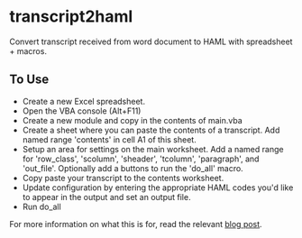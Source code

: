 # transcript2haml
Convert transcript received from word document to HAML with spreadsheet + macros.

## To Use

* Create a new Excel spreadsheet.
* Open the VBA console (Alt+F11)
* Create a new module and copy in the contents of main.vba
* Create a sheet where you can paste the contents of a transcript.  Add named range 'contents' in cell A1 of this sheet.
* Setup an area for settings on the main worksheet.  Add a named range for 'row_class', 'scolumn', 'sheader', 'tcolumn', 'paragraph', and 'out_file'.  Optionally add a buttons to run the 'do_all' macro.
* Copy paste your transcript to the contents worksheet.
* Update configuration by entering the appropriate HAML codes you'd like to appear in the output and set an output file.
* Run do_all

For more information on what this is for, read the relevant [blog post](http://mikekling.com/translate-interview-transcript-to-haml-with-excel/).
